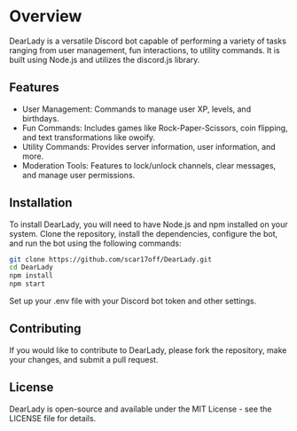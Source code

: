# Overview
DearLady is a versatile Discord bot capable of performing a variety of tasks ranging from user management, fun interactions, to utility commands. It is built using Node.js and utilizes the discord.js library.

## Features
- User Management: Commands to manage user XP, levels, and birthdays.
- Fun Commands: Includes games like Rock-Paper-Scissors, coin flipping, and text transformations like owoify.
- Utility Commands: Provides server information, user information, and more.
- Moderation Tools: Features to lock/unlock channels, clear messages, and manage user permissions.

## Installation
To install DearLady, you will need to have Node.js and npm installed on your system. Clone the repository, install the dependencies, configure the bot, and run the bot using the following commands:
```bash
git clone https://github.com/scar17off/DearLady.git
cd DearLady
npm install
npm start
```

Set up your .env file with your Discord bot token and other settings.

## Contributing
If you would like to contribute to DearLady, please fork the repository, make your changes, and submit a pull request.

## License
DearLady is open-source and available under the MIT License - see the LICENSE file for details.